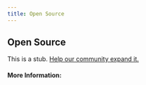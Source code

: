 ```yaml
---
title: Open Source
---
```


## Open Source

This is a stub. [Help our community expand it.](https://github.com/freeCodeCamp/guide-articles/tree/master/articles/Working-In-Tech/Open-Source/index.md)

<!-- The article goes here, in GitHub-flavored Markdown. Feel free to add YouTube videos, images, and CodePen/JSBin embeds  -->

#### More Information:
<!-- Please add any articles you think might be helpful to read before writing the article -->


